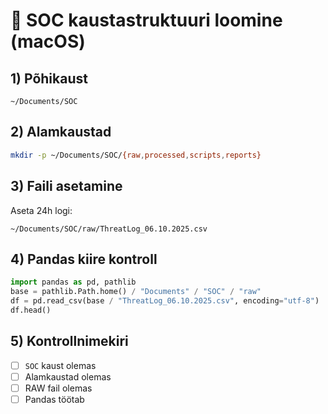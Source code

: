 # 💾 SOC kaustastruktuuri loomine (macOS)

## 1) Põhikaust
```
~/Documents/SOC
```

## 2) Alamkaustad
```bash
mkdir -p ~/Documents/SOC/{raw,processed,scripts,reports}
```

## 3) Faili asetamine
Aseta 24h logi:
```
~/Documents/SOC/raw/ThreatLog_06.10.2025.csv
```

## 4) Pandas kiire kontroll
```python
import pandas as pd, pathlib
base = pathlib.Path.home() / "Documents" / "SOC" / "raw"
df = pd.read_csv(base / "ThreatLog_06.10.2025.csv", encoding="utf-8")
df.head()
```

## 5) Kontrollnimekiri
- [ ] `SOC` kaust olemas
- [ ] Alamkaustad olemas
- [ ] RAW fail olemas
- [ ] Pandas töötab
